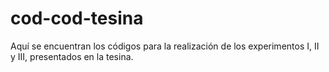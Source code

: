 # cod-cod-tesina
Aquí se encuentran los códigos para la realización de los experimentos I, II y III, presentados en la tesina.
